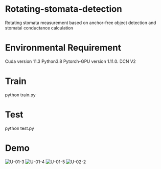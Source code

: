 # Rotating-stomata-detection
Rotating stomata measurement based on anchor-free object detection and stomatal conductance calculation

# Environmental Requirement
Cuda version 11.3
Python3.8
Pytorch-GPU version 1.11.0.
DCN V2

# Train
python train.py

# Test
python test.py

# Demo

![U-01-3](https://user-images.githubusercontent.com/33287682/237013693-6a689005-c98d-423e-98b5-bc337fcba68d.jpg)
![U-01-4](https://user-images.githubusercontent.com/33287682/237013719-04f77009-3348-4ab6-94b2-eafe31fbfd41.jpg)
![U-01-5](https://user-images.githubusercontent.com/33287682/237013750-a8e82dc3-b8ae-4cc7-8609-29cf38cc218d.jpg)
![U-02-2](https://user-images.githubusercontent.com/33287682/237013815-9672a3fa-7755-44e3-92dd-ac86ae01b8a1.jpg)
